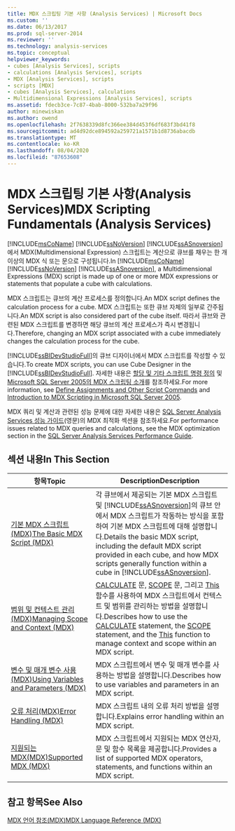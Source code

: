 ```yaml
---
title: MDX 스크립팅 기본 사항 (Analysis Services) | Microsoft Docs
ms.custom: ''
ms.date: 06/13/2017
ms.prod: sql-server-2014
ms.reviewer: ''
ms.technology: analysis-services
ms.topic: conceptual
helpviewer_keywords:
- cubes [Analysis Services], scripts
- calculations [Analysis Services], scripts
- MDX [Analysis Services], scripts
- scripts [MDX]
- cubes [Analysis Services], calculations
- Multidimensional Expressions [Analysis Services], scripts
ms.assetid: fdecb3ce-7c87-4bab-8000-532ba7a29f96
author: minewiskan
ms.author: owend
ms.openlocfilehash: 2f7638339d8fc366ee384d453f6df683f3bd41f8
ms.sourcegitcommit: ad4d92dce894592a259721a1571b1d8736abacdb
ms.translationtype: MT
ms.contentlocale: ko-KR
ms.lasthandoff: 08/04/2020
ms.locfileid: "87653608"
---
```

# <a name="mdx-scripting-fundamentals-analysis-services"></a><span data-ttu-id="df3c9-102">MDX 스크립팅 기본 사항(Analysis Services)</span><span class="sxs-lookup"><span data-stu-id="df3c9-102">MDX Scripting Fundamentals (Analysis Services)</span></span>
  <span data-ttu-id="df3c9-103">[!INCLUDE[msCoName](../../../includes/msconame-md.md)] [!INCLUDE[ssNoVersion](../../../includes/ssnoversion-md.md)] [!INCLUDE[ssASnoversion](../../../includes/ssasnoversion-md.md)]에서 MDX(Multidimensional Expression) 스크립트는 계산으로 큐브를 채우는 한 개 이상의 MDX 식 또는 문으로 구성됩니다.</span><span class="sxs-lookup"><span data-stu-id="df3c9-103">In [!INCLUDE[msCoName](../../../includes/msconame-md.md)] [!INCLUDE[ssNoVersion](../../../includes/ssnoversion-md.md)] [!INCLUDE[ssASnoversion](../../../includes/ssasnoversion-md.md)], a Multidimensional Expressions (MDX) script is made up of one or more MDX expressions or statements that populate a cube with calculations.</span></span>  
  
 <span data-ttu-id="df3c9-104">MDX 스크립트는 큐브의 계산 프로세스를 정의합니다.</span><span class="sxs-lookup"><span data-stu-id="df3c9-104">An MDX script defines the calculation process for a cube.</span></span> <span data-ttu-id="df3c9-105">MDX 스크립트는 또한 큐브 자체의 일부로 간주됩니다.</span><span class="sxs-lookup"><span data-stu-id="df3c9-105">An MDX script is also considered part of the cube itself.</span></span> <span data-ttu-id="df3c9-106">따라서 큐브와 관련된 MDX 스크립트를 변경하면 해당 큐브의 계산 프로세스가 즉시 변경됩니다.</span><span class="sxs-lookup"><span data-stu-id="df3c9-106">Therefore, changing an MDX script associated with a cube immediately changes the calculation process for the cube.</span></span>  
  
 <span data-ttu-id="df3c9-107">[!INCLUDE[ssBIDevStudioFull](../../../includes/ssbidevstudiofull-md.md)]의 큐브 디자이너에서 MDX 스크립트를 작성할 수 있습니다.</span><span class="sxs-lookup"><span data-stu-id="df3c9-107">To create MDX scripts, you can use Cube Designer in the [!INCLUDE[ssBIDevStudioFull](../../../includes/ssbidevstudiofull-md.md)].</span></span> <span data-ttu-id="df3c9-108">자세한 내용은 [할당 및 기타 스크립트 명령 정의](../define-assignments-and-other-script-commands.md) 및 [Microsoft SQL Server 2005의 MDX 스크립팅 소개](https://go.microsoft.com/fwlink/?LinkId=81892)를 참조하세요.</span><span class="sxs-lookup"><span data-stu-id="df3c9-108">For more information, see [Define Assignments and Other Script Commands](../define-assignments-and-other-script-commands.md) and [Introduction to MDX Scripting in Microsoft SQL Server 2005](https://go.microsoft.com/fwlink/?LinkId=81892).</span></span>  
  
 <span data-ttu-id="df3c9-109">MDX 쿼리 및 계산과 관련된 성능 문제에 대한 자세한 내용은 [SQL Server Analysis Services 성능 가이드](https://go.microsoft.com/fwlink/p/?LinkId=399050)(영문)의 MDX 최적화 섹션을 참조하세요.</span><span class="sxs-lookup"><span data-stu-id="df3c9-109">For performance issues related to MDX queries and calculations, see the MDX optimization section in the [SQL Server Analysis Services Performance Guide](https://go.microsoft.com/fwlink/p/?LinkId=399050).</span></span>  
  
## <a name="in-this-section"></a><span data-ttu-id="df3c9-110">섹션 내용</span><span class="sxs-lookup"><span data-stu-id="df3c9-110">In This Section</span></span>  
  
|<span data-ttu-id="df3c9-111">항목</span><span class="sxs-lookup"><span data-stu-id="df3c9-111">Topic</span></span>|<span data-ttu-id="df3c9-112">Description</span><span class="sxs-lookup"><span data-stu-id="df3c9-112">Description</span></span>|  
|-----------|-----------------|  
|[<span data-ttu-id="df3c9-113">기본 MDX 스크립트&#40;MDX&#41;</span><span class="sxs-lookup"><span data-stu-id="df3c9-113">The Basic MDX Script &#40;MDX&#41;</span></span>](the-basic-mdx-script-mdx.md)|<span data-ttu-id="df3c9-114">각 큐브에서 제공되는 기본 MDX 스크립트 및 [!INCLUDE[ssASnoversion](../../../includes/ssasnoversion-md.md)]의 큐브 안에서 MDX 스크립트가 작동하는 방식을 포함하여 기본 MDX 스크립트에 대해 설명합니다.</span><span class="sxs-lookup"><span data-stu-id="df3c9-114">Details the basic MDX script, including the default MDX script provided in each cube, and how MDX scripts generally function within a cube in [!INCLUDE[ssASnoversion](../../../includes/ssasnoversion-md.md)].</span></span>|  
|[<span data-ttu-id="df3c9-115">범위 및 컨텍스트 관리&#40;MDX&#41;</span><span class="sxs-lookup"><span data-stu-id="df3c9-115">Managing Scope and Context &#40;MDX&#41;</span></span>](managing-scope-and-context-mdx.md)|<span data-ttu-id="df3c9-116">[CALCULATE](/sql/mdx/mdx-scripting-calculate) 문, [SCOPE](/sql/mdx/mdx-scripting-scope) 문, 그리고 [This](/sql/mdx/this-mdx) 함수를 사용하여 MDX 스크립트에서 컨텍스트 및 범위를 관리하는 방법을 설명합니다.</span><span class="sxs-lookup"><span data-stu-id="df3c9-116">Describes how to use the [CALCULATE](/sql/mdx/mdx-scripting-calculate) statement, the [SCOPE](/sql/mdx/mdx-scripting-scope) statement, and the [This](/sql/mdx/this-mdx) function to manage context and scope within an MDX script.</span></span>|  
|[<span data-ttu-id="df3c9-117">변수 및 매개 변수 사용&#40;MDX&#41;</span><span class="sxs-lookup"><span data-stu-id="df3c9-117">Using Variables and Parameters &#40;MDX&#41;</span></span>](using-variables-and-parameters-mdx.md)|<span data-ttu-id="df3c9-118">MDX 스크립트에서 변수 및 매개 변수를 사용하는 방법을 설명합니다.</span><span class="sxs-lookup"><span data-stu-id="df3c9-118">Describes how to use variables and parameters in an MDX script.</span></span>|  
|[<span data-ttu-id="df3c9-119">오류 처리&#40;MDX&#41;</span><span class="sxs-lookup"><span data-stu-id="df3c9-119">Error Handling &#40;MDX&#41;</span></span>](error-handling-mdx.md)|<span data-ttu-id="df3c9-120">MDX 스크립트 내의 오류 처리 방법을 설명합니다.</span><span class="sxs-lookup"><span data-stu-id="df3c9-120">Explains error handling within an MDX script.</span></span>|  
|[<span data-ttu-id="df3c9-121">지원되는 MDX&#40;MDX&#41;</span><span class="sxs-lookup"><span data-stu-id="df3c9-121">Supported MDX &#40;MDX&#41;</span></span>](supported-mdx-mdx.md)|<span data-ttu-id="df3c9-122">MDX 스크립트에서 지원되는 MDX 연산자, 문 및 함수 목록을 제공합니다.</span><span class="sxs-lookup"><span data-stu-id="df3c9-122">Provides a list of supported MDX operators, statements, and functions within an MDX script.</span></span>|  
  
## <a name="see-also"></a><span data-ttu-id="df3c9-123">참고 항목</span><span class="sxs-lookup"><span data-stu-id="df3c9-123">See Also</span></span>  
 [<span data-ttu-id="df3c9-124">MDX 언어 참조&#40;MDX&#41;</span><span class="sxs-lookup"><span data-stu-id="df3c9-124">MDX Language Reference &#40;MDX&#41;</span></span>](/sql/mdx/mdx-language-reference-mdx)  
  
  
